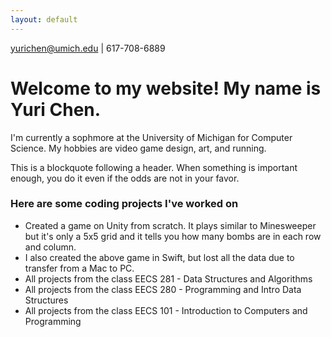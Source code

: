 ```yaml
---
layout: default
---
```


yurichen@umich.edu | 617-708-6889

<!--Text can be **bold**, _italic_, or ~~strikethrough~~.

[Link to another page](./another-page.html).
-->

# Welcome to my website! My name is Yuri Chen.

I'm currently a sophmore at the University of Michigan for Computer Science. My hobbies are video game design, art, and running. 

<!--## Header 2


<!--> This is a blockquote following a header.
<!-->
<!--> When something is important enough, you do it even if the odds are not in your favor.

<!--### Header 3

<!--```js
<!--// Javascript code with syntax highlighting.
<!--var fun = function lang(l) {
<!--  dateformat.i18n = require('./lang/' + l)
<!--  return true;
<!--}
<!--```

<!--```ruby
<!--# Ruby code with syntax highlighting
<!--GitHubPages::Dependencies.gems.each do |gem, version|
<!--  s.add_dependency(gem, "= #{version}")
<!--end
<!--```
-->
### Here are some coding projects I've worked on

-   Created a game on Unity from scratch. It plays similar to Minesweeper but it's only a 5x5 grid and it tells you how many bombs are in each row and column.
  - I also created the above game in Swift, but lost all the data due to transfer from a Mac to PC.
-   All projects from the class EECS 281 - Data Structures and Algorithms
-   All projects from the class EECS 280 - Programming and Intro Data Structures
-   All projects from the class EECS 101 - Introduction to Computers and Programming

<!--
##### Header 5

1.  This is an ordered list following a header.
2.  This is an ordered list following a header.
3.  This is an ordered list following a header.

###### Header 6

| head1        | head two          | three |
|:-------------|:------------------|:------|
| ok           | good swedish fish | nice  |
| out of stock | good and plenty   | nice  |
| ok           | good `oreos`      | hmm   |
| ok           | good `zoute` drop | yumm  |

### There's a horizontal rule below this.

* * *

### Here is an unordered list:

*   Item foo
*   Item bar
*   Item baz
*   Item zip

### And an ordered list:

1.  Item one
1.  Item two
1.  Item three
1.  Item four

### And a nested list:

- level 1 item
  - level 2 item
  - level 2 item
    - level 3 item
    - level 3 item
- level 1 item
  - level 2 item
  - level 2 item
  - level 2 item
- level 1 item
  - level 2 item
  - level 2 item
- level 1 item

### Small image

![Octocat](https://github.githubassets.com/images/icons/emoji/octocat.png)

### Large image

![Branching](https://guides.github.com/activities/hello-world/branching.png)


### Definition lists can be used with HTML syntax.

<dl>
<dt>Name</dt>
<dd>Godzilla</dd>
<dt>Born</dt>
<dd>1952</dd>
<dt>Birthplace</dt>
<dd>Japan</dd>
<dt>Color</dt>
<dd>Green</dd>
</dl>

```
Long, single-line code blocks should not wrap. They should horizontally scroll if they are too long. This line should be long enough to demonstrate this.
```

```
The final element.
```
-->
